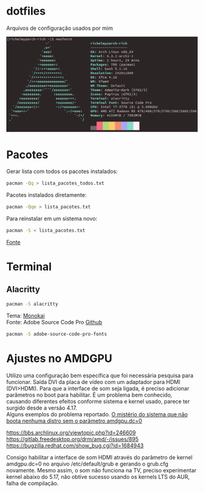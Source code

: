 # dotfiles
Arquivos de configuração usados por mim

![resultado](https://raw.githubusercontent.com/richmont/dotfiles/master/terminal.png)

# Pacotes
Gerar lista com todos os pacotes instalados:  
```bash
pacman -Qq > lista_pacotes_todos.txt
```
Pacotes instalados diretamente:
```bash
pacman -Qqe > lista_pacotes.txt
```
Para reinstalar em um sistema novo:
```bash
pacman -S < lista_pacotes.txt
```
[Fonte](https://superuser.com/questions/1061612/how-do-you-make-a-list-file-for-pacman-to-install-from)

# Terminal
## Alacritty
```bash
pacman -S alacritty
```
Tema: [Monokai](https://github.com/rockiedo/monokai-pro-alacritty)  
Fonte: Adobe Source Code Pro [Github](https://github.com/adobe-fonts/source-code-pro)
```bash
pacman -S adobe-source-code-pro-fonts
```

# Ajustes no AMDGPU
Utilizo uma configuração bem específica que foi necessária pesquisa para funcionar. Saída DVI da placa de vídeo com um adaptador para HDMI (DVI>HDMI). Para que a interface de som seja ligada, é preciso adicionar parâmetros no boot para habilitar.
É um problema bem conhecido, causando diferentes efeitos conforme sistema e kernel usado, parece ter surgido desde a versão 4.17.  
Alguns exemplos do problema reportado.
[O mistério do sistema que não boota nenhuma distro sem o parâmetro amdgpu.dc=0](https://plus.diolinux.com.br/t/o-misterio-do-sistema-que-nao-boota-nenhuma-distro-sem-o-parametro-amdgpu-dc-0/13127/1)

https://bbs.archlinux.org/viewtopic.php?id=246609
https://gitlab.freedesktop.org/drm/amd/-/issues/895
https://bugzilla.redhat.com/show_bug.cgi?id=1684943

Consigo habilitar a interface de som HDMI através do parâmetro de kernel amdgpu.dc=0 no arquivo /etc/default/grub e gerando o grub.cfg novamente.
Mesmo assim, o som não funciona na TV, preciso experimentar kernel abaixo do 5.17, não obtive sucesso usando os kernels LTS do AUR, falha de compilação.